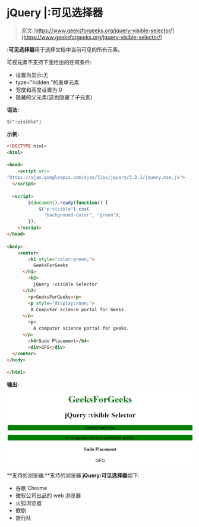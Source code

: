 # jQuery |:可见选择器

> 原文:[https://www.geeksforgeeks.org/jquery-visible-selector/](https://www.geeksforgeeks.org/jquery-visible-selector/)

**:可见选择器**用于选择文档中当前可见的所有元素。

可视元素不支持下面给出的任何条件:

*   设置为显示:无
*   type="hidden "的表单元素
*   宽度和高度设置为 0
*   隐藏的父元素(这也隐藏了子元素)

**语法:**

```html
$(":visible") 
```

**示例:**

```html
<!DOCTYPE html>
<html>

<head>
    <script src=
"https://ajax.googleapis.com/ajax/libs/jquery/3.3.1/jquery.min.js">
  </script>

  <script>
        $(document).ready(function() {
            $("p:visible").css(
              "background-color", "green");
        });
    </script>
</head>

<body>
    <center>
        <h1 style="color:green;">
          GeeksForGeeks
      </h1>
        <h2>
          jQuery :visible Selector
      </h2>
        <p>GeeksForGeeks</p>
        <p style="display:none;">
         A Computer science portal for Geeks.
      </p>
        <p>
          A computer science portal for geeks.
      </p>
        <h4>Sudo Placement</h4>
        <div>GFG</div>
  </center>
</body>

</html>
```

**输出:**
![](img/efaedb39b4e4f67b3f96decfe48235e9.png)

**支持的浏览器:**支持的浏览器 **jQuery:可见选择器**如下:

*   谷歌 Chrome
*   微软公司出品的 web 浏览器
*   火狐浏览器
*   歌剧
*   旅行队